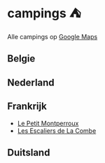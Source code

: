 # campings :tent:
Alle campings op [Google Maps](https://goo.gl/maps/dnb5gT7vBbji5F5i6)
## Belgie

## Nederland
## Frankrijk
* [Le Petit Montperroux](https://www.lepetitmontperroux.com)
* [Les Escaliers de La Combe](https://www.lesescaliers.com)
## Duitsland
